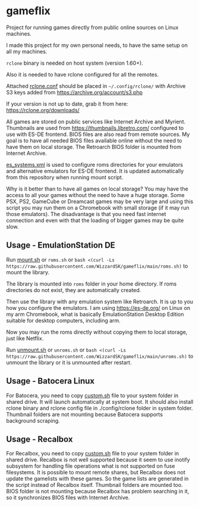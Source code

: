 # gameflix

Project for running games directly from public online sources on Linux machines.

I made this project for my own personal needs, to have the same setup on all my machines.

`rclone` binary is needed on host system (version 1.60+).

Also it is needed to have rclone configured for all the remotes.

Attached [rclone.conf](/.config/rclone/rclone.conf) should be placed in `~/.config/rclone/` with Archive S3 keys added from https://archive.org/account/s3.php

If your version is not up to date, grab it from here: https://rclone.org/downloads/

All games are stored on public services like Internet Archive and Myrient. Thumbnails are used from https://thumbnails.libretro.com/ configured to use with ES-DE frontend. BIOS files are also read from remote sources. My goal is to have all needed BIOS files available online without the need to have them on local storage. The Retroarch BIOS folder is mounted from Internet Archive.

[es_systems.xml](.emulationstation/custom_systems/es_systems.xml) is used to configure roms directories for your emulators and alternative emulators for ES-DE frontend. It is updated automatically from this repository when running mount script.

Why is it better than to have all games on local storage? You may have the access to all your games without the need to have a huge storage. Some PSX, PS2, GameCube or Dreamcast games may be very large and using this script you may run them on a Chromebook with small storage (if it may run those emulators). The disadvantage is that you need fast internet connection and even with that the loading of bigger games may be quite slow.

## Usage - EmulationStation DE
Run [mount.sh](mount.sh) or `roms.sh` or `bash <(curl -Ls https://raw.githubusercontent.com/WizzardSK/gameflix/main/roms.sh)` to mount the library.

The library is mounted into `roms` folder in your home directory. If roms directories do not exist, they are automatically created.

Then use the library with any emulation system like Retroarch. It is up to you how you configure the emulators. I am using https://es-de.org/ on Linux on my arm Chromebook, what is basically EmulationStation Desktop Edition suitable for desktop computers, including arm.

Now you may run the roms directly without copying them to local storage, just like Netflix. 

Run [unmount.sh](unmount.sh) or `unroms.sh` or `bash <(curl -Ls https://raw.githubusercontent.com/WizzardSK/gameflix/main/unroms.sh)` to unmount the library or it is unmounted after restart.

## Usage - Batocera Linux
For Batocera, you need to copy [custom.sh](batocera/share/system/custom.sh) file to your system folder in shared drive. It will launch automatically at system boot. It should also install rclone binary and rclone config file in ./config/rclone folder in system folder. Thumbnail folders are not mounting because Batocera supports background scraping.

## Usage - Recalbox
For Recalbox, you need to copy [custom.sh](recalbox/share/system/custom.sh) file to your system folder in shared drive. Recalbox is not well supported because it seem to use inotify subsystem for handling file operations what is not supported on fuse filesystems. It is possible to mount remote shares, but Recalbox does not update the gamelists with these games. So the game lists are generated in the script instead of Recalbox itself. Thumbnail folders are mounted too. BIOS folder is not mounting because Recalbox has problem searching in it, so it synchronizes BIOS files with Internet Archive.
